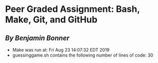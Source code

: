# Peer Graded Assignment: Bash, Make, Git, and GitHub #
## *By Benjamin Bonner* ##
- Make was run at:
Fri Aug 23 14:07:32 EDT 2019
- guessinggame.sh contains the following number of lines of code:
30
